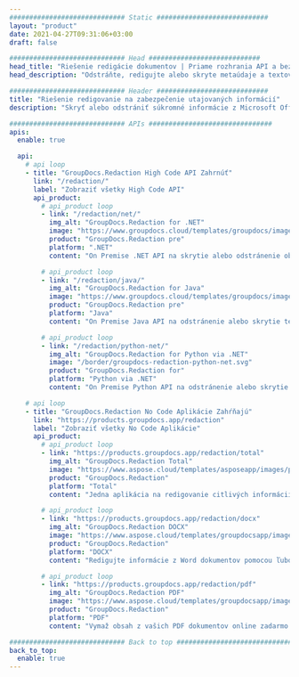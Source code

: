 ```yaml
---
############################# Static ############################
layout: "product"
date: 2021-04-27T09:31:06+03:00
draft: false

############################# Head ############################
head_title: "Riešenie redigácie dokumentov | Priame rozhrania API a bezplatná aplikácia"
head_description: "Odstráňte, redigujte alebo skryte metaúdaje a textový obsah v dokumentoch MS Office Word, tabuľkách Excel, PowerPoint prezentáciách, PDF a formátoch obrazových súborov."

############################# Header ############################
title: "Riešenie redigovanie na zabezpečenie utajovaných informácií"
description: "Skryť alebo odstrániť súkromné informácie z Microsoft Office dokumentov, tabuliek, prezentácií, PDF a obrázkov."

############################# APIs ###############################
apis:
  enable: true

  api:
    # api loop
    - title: "GroupDocs.Redaction High Code API Zahrnúť"
      link: "/redaction/"
      label: "Zobraziť všetky High Code API"
      api_product:
        # api_product loop
        - link: "/redaction/net/"
          img_alt: "GroupDocs.Redaction for .NET"
          image: "https://www.groupdocs.cloud/templates/groupdocs/images/product-logos/groupdocs-redaction-net.png"
          product: "GroupDocs.Redaction pre"
          platform: ".NET"
          content: "On Premise .NET API na skrytie alebo odstránenie obsahu a metaúdajov z vašich osobných dokumentov."

        # api_product loop
        - link: "/redaction/java/"
          img_alt: "GroupDocs.Redaction for Java"
          image: "https://www.groupdocs.cloud/templates/groupdocs/images/product-logos/groupdocs-redaction-java.png"
          product: "GroupDocs.Redaction pre"
          platform: "Java"
          content: "On Premise Java API na odstránenie alebo skrytie textu z obsahu a metaúdajov podporovaných formátov súborov."

        # api_product loop
        - link: "/redaction/python-net/"
          img_alt: "GroupDocs.Redaction for Python via .NET"
          image: "/border/groupdocs-redaction-python-net.svg"
          product: "GroupDocs.Redaction for"
          platform: "Python via .NET"
          content: "On Premise Python API na odstránenie alebo skrytie textu z obsahu a metaúdajov podporovaných formátov súborov."

    # api loop
    - title: "GroupDocs.Redaction No Code Aplikácie Zahŕňajú"
      link: "https://products.groupdocs.app/redaction"
      label: "Zobraziť všetky No Code Aplikácie"
      api_product:
        # api_product loop
        - link: "https://products.groupdocs.app/redaction/total"
          img_alt: "GroupDocs.Redaction Total"
          image: "https://www.aspose.cloud/templates/asposeapp/images/products/logo/asposeredaction-app.png"
          product: "GroupDocs.Redaction"
          platform: "Total"
          content: "Jedna aplikácia na redigovanie citlivých informácií z Word, Excel, PowerPoint, PDF a mnohých ďalších typov dokumentov."

        # api_product loop
        - link: "https://products.groupdocs.app/redaction/docx"
          img_alt: "GroupDocs.Redaction DOCX"
          image: "https://www.aspose.cloud/templates/groupdocsapp/images/products/logo/groupdocswords-app.png"
          product: "GroupDocs.Redaction"
          platform: "DOCX"
          content: "Redigujte informácie z Word dokumentov pomocou ľubovoľného webového prehliadača."

        # api_product loop
        - link: "https://products.groupdocs.app/redaction/pdf"
          img_alt: "GroupDocs.Redaction PDF"
          image: "https://www.aspose.cloud/templates/groupdocsapp/images/products/logo/groupdocspdf-app.png"
          product: "GroupDocs.Redaction"
          platform: "PDF"
          content: "Vymaž obsah z vašich PDF dokumentov online zadarmo."

############################# Back to top ###############################
back_to_top:
  enable: true
---
```

